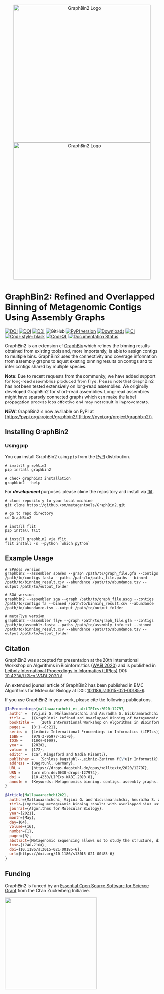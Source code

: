 <p align="center">
  <img src="https://raw.githubusercontent.com/metagentools/GraphBin2/master/docs/images/GraphBin2_Logo_light.png#gh-light-mode-only" width="450" title="GraphBin2 Logo" alt="GraphBin2 Logo">
  <img src="https://raw.githubusercontent.com/metagentools/GraphBin2/master/docs/images/GraphBin2_Logo_dark.png#gh-dark-mode-only" width="450" title="GraphBin2 Logo" alt="GraphBin2 Logo">
</p>

# GraphBin2: Refined and Overlapped Binning of Metagenomic Contigs Using Assembly Graphs

[![DOI](https://img.shields.io/badge/DOI-10.4230/LIPIcs.WABI.2020.8-informational)](https://doi.org/10.4230/LIPIcs.WABI.2020.8)
[![DOI](https://img.shields.io/badge/DOI-10.1186/s13015--021--00185--6-yellow)](https://doi.org/10.1186/s13015-021-00185-6)
[![DOI](https://zenodo.org/badge/262936904.svg)](https://zenodo.org/badge/latestdoi/262936904)
![GitHub](https://img.shields.io/github/license/Vini2/GraphBin2)
[![PyPI version](https://badge.fury.io/py/graphbin2.svg)](https://badge.fury.io/py/graphbin2)
[![Downloads](https://static.pepy.tech/badge/graphbin2)](https://pepy.tech/project/graphbin2)
[![CI](https://github.com/metagentools/GraphBin2/actions/workflows/testing.yml/badge.svg)](https://github.com/metagentools/GraphBin2/actions/workflows/testing.yml)
[![Code style: black](https://img.shields.io/badge/code%20style-black-000000.svg)](https://github.com/psf/black)
[![CodeQL](https://github.com/metagentools/GraphBin2/actions/workflows/codeql.yml/badge.svg)](https://github.com/metagentools/GraphBin2/actions/workflows/codeql.yml)
[![Documentation Status](https://readthedocs.org/projects/graphbin2/badge/?version=latest)](https://graphbin2.readthedocs.io/en/latest/?badge=latest)


GraphBin2 is an extension of [GraphBin](https://github.com/Vini2/GraphBin) which refines the binning results obtained from existing tools and, more importantly, is able to assign contigs to multiple bins. GraphBin2 uses the connectivity and coverage information from assembly graphs to adjust existing binning results on contigs and to infer contigs shared by multiple species.

**Note:** Due to recent requests from the community, we have added support for long-read assemblies produced from Flye. Please note that GraphBin2 has not been tested extensively on long-read assemblies. We originally developed GraphBin2 for short-read assemblies. Long-read assemblies might have sparsely connected graphs which can make the label propagation process less effective and may not result in improvements.

**NEW:** GraphBin2 is now available on PyPI at [https://pypi.org/project/graphbin2/](https://pypi.org/project/graphbin2/).


## Installing GraphBin2

<!-- ### Using Conda

You can install GraphBin2 using the [bioconda](https://anaconda.org/bioconda/graphbin2) distribution. You can download 
[Anaconda](https://www.anaconda.com/distribution/) or [Miniconda](https://docs.conda.io/en/latest/miniconda.html) which contains `conda`.

```shell
# add channels
conda config --add channels defaults
conda config --add channels bioconda
conda config --add channels conda-forge

# create conda environment and install
conda create -n graphbin2 graphbin2

# activate conda environment
conda activate graphbin2

# check graphbin2 installation
graphbin2 --help
``` -->

### Using pip

You can install GraphBin2 using `pip` from the [PyPI](https://pypi.org/project/graphbin2/) distribution.

```shell
# install graphbin2
pip install graphbin2

# check graphbin2 installation
graphbin2 --help
```

For ***development*** purposes, please clone the repository and install via [flit](https://pypi.org/project/flit/).

```shell
# clone repository to your local machine
git clone https://github.com/metagentools/GraphBin2.git

# go to repo directory
cd GraphBin2

# install flit
pip install flit

# install graphbin2 via flit
flit install -s --python `which python`
```

## Example Usage

```shell
# SPAdes version
graphbin2 --assembler spades --graph /path/to/graph_file.gfa --contigs /path/to/contigs.fasta --paths /path/to/paths_file.paths --binned /path/to/binning_result.csv --abundance /path/to/abundance.tsv --output /path/to/output_folder

# SGA version
graphbin2 --assembler sga --graph /path/to/graph_file.asqg --contigs /path/to/contigs.fa --binned /path/to/binning_result.csv --abundance /path/to/abundance.tsv --output /path/to/output_folder

# metaFlye version
graphbin2 --assembler flye --graph /path/to/graph_file.gfa --contigs /path/to/assembly.fasta --paths /path/to/assembly_info.txt --binned /path/to/binning_result.csv --abundance /path/to/abundance.tsv --output /path/to/output_folder
```


## Citation

GraphBin2 was accepted for presentation at the 20th International Workshop on Algorithms in Bioinformatics ([WABI 2020](http://algo2020.di.unipi.it/WABI2020/)) and is published in [Leibniz International Proceedings in Informatics (LIPIcs)](https://www.dagstuhl.de/dagpub/978-3-95977-161-0) DOI: [10.4230/LIPIcs.WABI.2020.8](https://doi.org/10.4230/LIPIcs.WABI.2020.8). 

An extended journal article of GraphBin2 has been published in BMC Algorithms for Molecular Biology at DOI: [10.1186/s13015-021-00185-6](https://doi.org/10.1186/s13015-021-00185-6).

If you use GraphBin2 in your work, please cite the following publications.

```bibtex
@InProceedings{mallawaarachchi_et_al:LIPIcs:2020:12797,
  author =	{Vijini G. Mallawaarachchi and Anuradha S. Wickramarachchi and Yu Lin},
  title =	{{GraphBin2: Refined and Overlapped Binning of Metagenomic Contigs Using Assembly Graphs}},
  booktitle =	{20th International Workshop on Algorithms in Bioinformatics (WABI 2020)},
  pages =	{8:1--8:21},
  series =	{Leibniz International Proceedings in Informatics (LIPIcs)},
  ISBN =	{978-3-95977-161-0},
  ISSN =	{1868-8969},
  year =	{2020},
  volume =	{172},
  editor =	{Carl Kingsford and Nadia Pisanti},
  publisher =	{Schloss Dagstuhl--Leibniz-Zentrum f{\"u}r Informatik},
  address =	{Dagstuhl, Germany},
  URL =		{https://drops.dagstuhl.de/opus/volltexte/2020/12797},
  URN =		{urn:nbn:de:0030-drops-127974},
  doi =		{10.4230/LIPIcs.WABI.2020.8},
  annote =	{Keywords: Metagenomics binning, contigs, assembly graphs, overlapped binning}
}

@Article{Mallawaarachchi2021,
  author={Mallawaarachchi, Vijini G. and Wickramarachchi, Anuradha S. and Lin, Yu},
  title={Improving metagenomic binning results with overlapped bins using assembly graphs},
  journal={Algorithms for Molecular Biology},
  year={2021},
  month={May},
  day={04},
  volume={16},
  number={1},
  pages={3},
  abstract={Metagenomic sequencing allows us to study the structure, diversity and ecology in microbial communities without the necessity of obtaining pure cultures. In many metagenomics studies, the reads obtained from metagenomics sequencing are first assembled into longer contigs and these contigs are then binned into clusters of contigs where contigs in a cluster are expected to come from the same species. As different species may share common sequences in their genomes, one assembled contig may belong to multiple species. However, existing tools for binning contigs only support non-overlapped binning, i.e., each contig is assigned to at most one bin (species).},
  issn={1748-7188},
  doi={10.1186/s13015-021-00185-6},
  url={https://doi.org/10.1186/s13015-021-00185-6}
}
```

## Funding

GraphBin2 is funded by an [Essential Open Source Software for Science Grant](https://chanzuckerberg.com/eoss/proposals/cogent3-python-apis-for-iq-tree-and-graphbin-via-a-plug-in-architecture/) from the Chan Zuckerberg Initiative.

<p align="left">
  <img src="https://chanzuckerberg.com/wp-content/themes/czi/img/logo.svg" width="300">
</p>
